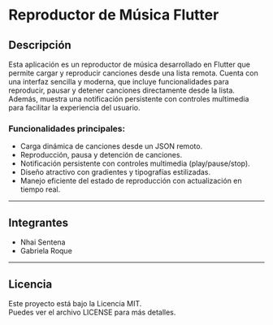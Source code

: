 # Reproductor de Música Flutter

## Descripción

Esta aplicación es un reproductor de música desarrollado en Flutter que permite cargar y reproducir canciones desde una lista remota. Cuenta con una interfaz sencilla y moderna, que incluye funcionalidades para reproducir, pausar y detener canciones directamente desde la lista. Además, muestra una notificación persistente con controles multimedia para facilitar la experiencia del usuario.

### Funcionalidades principales:
- Carga dinámica de canciones desde un JSON remoto.
- Reproducción, pausa y detención de canciones.
- Notificación persistente con controles multimedia (play/pause/stop).
- Diseño atractivo con gradientes y tipografías estilizadas.
- Manejo eficiente del estado de reproducción con actualización en tiempo real.

---

## Integrantes

- Nhai Sentena  
- Gabriela Roque

---

## Licencia

Este proyecto está bajo la Licencia MIT.  
Puedes ver el archivo LICENSE para más detalles.